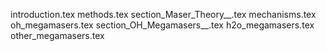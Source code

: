 introduction.tex
methods.tex
section_Maser_Theory__.tex
mechanisms.tex
oh_megamasers.tex
section_OH_Megamasers__.tex
h2o_megamasers.tex
other_megamasers.tex
